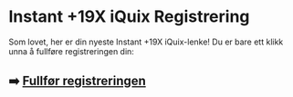 # Instant +19X iQuix Registrering

Som lovet, her er din nyeste Instant +19X iQuix-lenke! Du er bare ett klikk unna å fullføre registreringen din:

## ➡️ [Fullfør registreringen](https://tinyurl.com/5dcjcfdf)